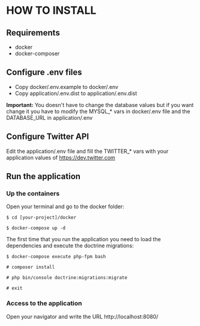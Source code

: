 # HOW TO INSTALL

## Requirements

- docker
- docker-composer

## Configure .env files

- Copy docker/.env.example to docker/.env
- Copy application/.env.dist to application/.env.dist

**Important:** You doesn't have to change the database values but if you want change it you have to modify the
MYSQL_* vars in docker/.env file and the DATABASE_URL in application/.env

## Configure Twitter API

Edit the application/.env file and fill the TWITTER_* vars with your application values of https://dev.twitter.com

## Run the application

### Up the containers

Open your terminal and go to the docker folder:

```$ cd [your-project]/docker ```

```$ docker-compose up -d```

The first time that you run the application you need to load the dependencies and execute the doctrine migrations:

```$ docker-compose execute php-fpm bash```

```# composer install```

```# php bin/console doctrine:migrations:migrate```

```# exit```

### Access to the application

Open your navigator and write the URL http://localhost:8080/